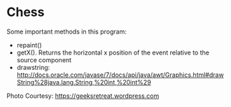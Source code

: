 # Chess

Some important methods in this program:
- repaint()
- getX(). Returns the horizontal x position of the event relative to the source component
- drawstring: http://docs.oracle.com/javase/7/docs/api/java/awt/Graphics.html#drawString%28java.lang.String,%20int,%20int%29

Photo Courtesy: https://geeksretreat.wordpress.com
